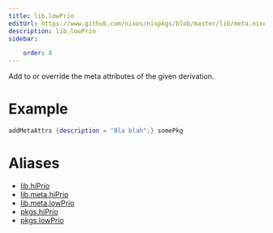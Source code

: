 ```yaml
---
title: lib.lowPrio
editUrl: https://www.github.com/nixos/nixpkgs/blob/master/lib/meta.nix#L21C28
description: lib.lowPrio
sidebar:

    order: 8
---
```


Add to or override the meta attributes of the given
derivation.

# Example

```nix
addMetaAttrs {description = "Bla blah";} somePkg
```


# Aliases

- [lib.hiPrio](reference/lib/lib-hiPrio)
- [lib.meta.hiPrio](reference/lib/meta/lib-meta-hiPrio)
- [lib.meta.lowPrio](reference/lib/meta/lib-meta-lowPrio)
- [pkgs.hiPrio](reference/pkgs/pkgs-hiPrio)
- [pkgs.lowPrio](reference/pkgs/pkgs-lowPrio)


